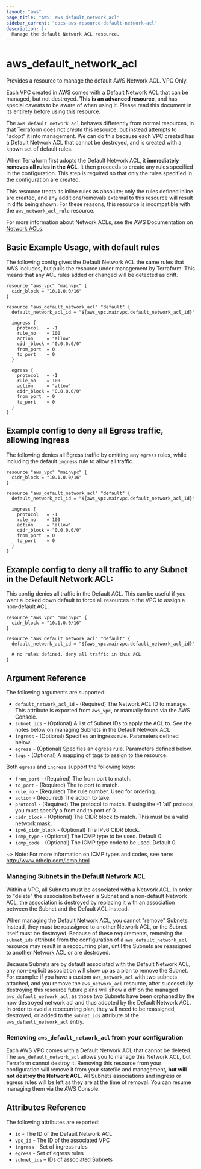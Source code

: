 ```yaml
---
layout: "aws"
page_title: "AWS: aws_default_network_acl"
sidebar_current: "docs-aws-resource-default-network-acl"
description: |-
  Manage the default Network ACL resource.
---
```


# aws\_default\_network\_acl

Provides a resource to manage the default AWS Network ACL. VPC Only.

Each VPC created in AWS comes with a Default Network ACL that can be managed, but not
destroyed. **This is an advanced resource**, and has special caveats to be aware
of when using it. Please read this document in its entirety before using this
resource.

The `aws_default_network_acl` behaves differently from normal resources, in that
Terraform does not _create_ this resource, but instead attempts to "adopt" it
into management. We can do this because each VPC created has a Default Network
ACL that cannot be destroyed, and is created with a known set of default rules.

When Terraform first adopts the Default Network ACL, it **immediately removes all
rules in the ACL**. It then proceeds to create any rules specified in the
configuration. This step is required so that only the rules specified in the
configuration are created.

This resource treats its inline rules as absolute; only the rules defined
inline are created, and any additions/removals external to this resource will
result in diffs being shown. For these reasons, this resource is incompatible with the
`aws_network_acl_rule` resource.

For more information about Network ACLs, see the AWS Documentation on
[Network ACLs][aws-network-acls].

## Basic Example Usage, with default rules

The following config gives the Default Network ACL the same rules that AWS
includes, but pulls the resource under management by Terraform. This means that
any ACL rules added or changed will be detected as drift.

```hcl
resource "aws_vpc" "mainvpc" {
  cidr_block = "10.1.0.0/16"
}

resource "aws_default_network_acl" "default" {
  default_network_acl_id = "${aws_vpc.mainvpc.default_network_acl_id}"

  ingress {
    protocol   = -1
    rule_no    = 100
    action     = "allow"
    cidr_block = "0.0.0.0/0"
    from_port  = 0
    to_port    = 0
  }

  egress {
    protocol   = -1
    rule_no    = 100
    action     = "allow"
    cidr_block = "0.0.0.0/0"
    from_port  = 0
    to_port    = 0
  }
}
```

## Example config to deny all Egress traffic, allowing Ingress

The following denies all Egress traffic by omitting any `egress` rules, while
including the default `ingress` rule to allow all traffic.

```hcl
resource "aws_vpc" "mainvpc" {
  cidr_block = "10.1.0.0/16"
}

resource "aws_default_network_acl" "default" {
  default_network_acl_id = "${aws_vpc.mainvpc.default_network_acl_id}"

  ingress {
    protocol   = -1
    rule_no    = 100
    action     = "allow"
    cidr_block = "0.0.0.0/0"
    from_port  = 0
    to_port    = 0
  }
}
```

## Example config to deny all traffic to any Subnet in the Default Network ACL:

This config denies all traffic in the Default ACL. This can be useful if you
want a locked down default to force all resources in the VPC to assign a
non-default ACL.

```hcl
resource "aws_vpc" "mainvpc" {
  cidr_block = "10.1.0.0/16"
}

resource "aws_default_network_acl" "default" {
  default_network_acl_id = "${aws_vpc.mainvpc.default_network_acl_id}"

  # no rules defined, deny all traffic in this ACL
}
```

## Argument Reference

The following arguments are supported:

* `default_network_acl_id` - (Required) The Network ACL ID to manage. This
attribute is exported from `aws_vpc`, or manually found via the AWS Console.
* `subnet_ids` - (Optional) A list of Subnet IDs to apply the ACL to. See the
notes below on managing Subnets in the Default Network ACL
* `ingress` - (Optional) Specifies an ingress rule. Parameters defined below.
* `egress` - (Optional) Specifies an egress rule. Parameters defined below.
* `tags` - (Optional) A mapping of tags to assign to the resource.

Both `egress` and `ingress` support the following keys:

* `from_port` - (Required) The from port to match.
* `to_port` - (Required) The to port to match.
* `rule_no` - (Required) The rule number. Used for ordering.
* `action` - (Required) The action to take.
* `protocol` - (Required) The protocol to match. If using the -1 'all'
protocol, you must specify a from and to port of 0.
* `cidr_block` - (Optional) The CIDR block to match. This must be a
valid network mask.
* `ipv6_cidr_block` - (Optional) The IPv6 CIDR block.
* `icmp_type` - (Optional) The ICMP type to be used. Default 0.
* `icmp_code` - (Optional) The ICMP type code to be used. Default 0.

~> Note: For more information on ICMP types and codes, see here: http://www.nthelp.com/icmp.html

### Managing Subnets in the Default Network ACL

Within a VPC, all Subnets must be associated with a Network ACL. In order to
"delete" the association between a Subnet and a non-default Network ACL, the
association is destroyed by replacing it with an association between the Subnet
and the Default ACL instead.

When managing the Default Network ACL, you cannot "remove" Subnets.
Instead, they must be reassigned to another Network ACL, or the Subnet itself must be
destroyed. Because of these requirements, removing the `subnet_ids` attribute from the
configuration of a `aws_default_network_acl` resource may result in a reoccurring
plan, until the Subnets are reassigned to another Network ACL or are destroyed.

Because Subnets are by default associated with the Default Network ACL, any
non-explicit association will show up as a plan to remove the Subnet. For
example: if you have a custom `aws_network_acl` with two subnets attached, and
you remove the `aws_network_acl` resource, after successfully destroying this
resource future plans will show a diff on the managed `aws_default_network_acl`,
as those two Subnets have been orphaned by the now destroyed network acl and thus
adopted by the Default Network ACL. In order to avoid a reoccurring plan, they
will need to be reassigned, destroyed, or added to the `subnet_ids` attribute of
the `aws_default_network_acl` entry.

### Removing `aws_default_network_acl` from your configuration

Each AWS VPC comes with a Default Network ACL that cannot be deleted. The `aws_default_network_acl`
allows you to manage this Network ACL, but Terraform cannot destroy it. Removing
this resource from your configuration will remove it from your statefile and
management, **but will not destroy the Network ACL.** All Subnets associations
and ingress or egress rules will be left as they are at the time of removal. You
can resume managing them via the AWS Console.

## Attributes Reference

The following attributes are exported:

* `id` - The ID of the Default Network ACL
* `vpc_id` -  The ID of the associated VPC
* `ingress` - Set of ingress rules
* `egress` - Set of egress rules
* `subnet_ids` – IDs of associated Subnets

[aws-network-acls]: http://docs.aws.amazon.com/AmazonVPC/latest/UserGuide/VPC_ACLs.html

